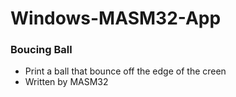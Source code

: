 # Windows-MASM32-App

### Boucing Ball

- Print a ball that bounce off the edge of the creen
- Written by MASM32
